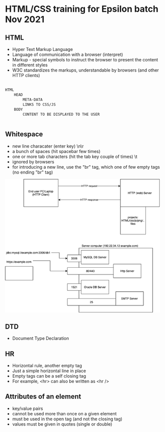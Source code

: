 # HTML/CSS training for Epsilon batch Nov 2021

## HTML

-   Hyper Text Markup Language
-   Language of communication with a browser (interpret)
-   Markup - special symbols to instruct the browser to present the content in different styles
-   W3C standardizes the markups, understandable by browsers (and other HTTP clients)

```

HTML
    HEAD
        META-DATA
        LINKS TO CSS/JS
    BODY
        CONTENT TO BE DISPLAYED TO THE USER


```

## Whitespace

-   new line characater (enter key) \n\r
-   a bunch of spaces (hit spacebar few times)
-   one or more tab characters (hit the tab key couple of times) \t
-   ignored by browsers
-   for introducing a new line, use the "br" tag, which one of few empty tags (no ending "br" tag)

![](./concepts1.dio.png)

## DTD

-   Document Type Declaration

## HR

-   Horizontal rule, another empty tag
-   Just a simple horizontal line in place
-   Empty tags can be a self closing tag
-   For example, &lt;hr> can also be written as &lt;hr />

## Attributes of an element

-   key/value pairs
-   cannot be used more than once on a given element
-   must be used in the open tag (and not the closing tag)
-   values must be given in quotes (single or double)
